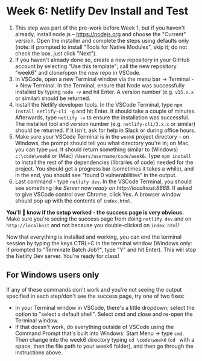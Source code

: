 # Week 6: Netlify Dev Install and Test

1. This step was part of the pre-work before Week 1, but if you haven't already, install node.js – https://nodejs.org and choose the "Current" version. Open the installer and complete the steps using defaults only (note: if prompted to install "Tools for Native Modules", skip it; do not check the box, just click "Next").
1. If you haven't already done so, create a new repository in your GitHub account by selecting "Use this template"; call the new repository "week6" and clone/open the new repo in VSCode.
1. In VSCode, open a new Terminal window via the menu bar -> Terminal -> New Terminal. In the Terminal, ensure that Node was successfully installed by typing `node -v` and hit Enter. A version number (e.g. `v15.x.x` or similar) should be returned.  
1. Install the Netlify developer tools. In the VSCode Terminal, type `npm install netlify-cli -g` and hit Enter. It should take a couple of minutes. Afterwards, type `netlify -v` to ensure the installation was successful.  The installed tool and version number (e.g. `netlify-cli/3.x.x` or similar) should be returned.  If it isn't, ask for help in Slack or during office hours.
1. Make sure your VSCode Terminal is in the `week6` project directory – on Windows, the prompt should tell you what directory you're in; on Mac, you can type `pwd`. It should return something similar to (Windows) `c:\code\week6` or (Mac) `/Users/username/code/week6`. Type `npm install` to install the rest of the dependencies (libraries of code) needed for the project.  You should get a progress bar (sometimes it takes a while), and in the end, you should see "found 0 vulnerabilities" in the output.
1. Last command - type `netlify dev`. In the VSCode Terminal, you should see something like *Server now ready on http://localhost:8888*. If asked to give VSCode control over Chrome, click Yes. A browser window should pop up with the contents of `index.html`.

**You'll 💯 know if the setup worked - the success page is very obvious.** Make sure you're seeing the success page from doing `netlify dev` and on `http://localhost` and not because you double-clicked on `index.html`!

Now that everything is installed and working, you can end the terminal session by typing the keys CTRL+C in the terminal window (Windows only: if prompted to "Terminate Batch Job?", type "Y" and hit Enter).  This will stop the Netlify Dev server.  You're ready for class!

## For Windows users only

If any of these commands don't work and you're not seeing the output specified in each step/don't see the success page, try one of two fixes:

- In your Terminal window in VSCode, there's a little dropdown; select the option to "select a default shell". Select cmd and close and re-open the Terminal window.
- If that doesn't work, do everything outside of VSCode using the Command Prompt that's built into Windows: Start Menu -> type `cmd`. Then change into the week6 directory typing `cd \code\week6` (`cd ` with a space, then the file path to your week6 folder), and then go through the instructions above.